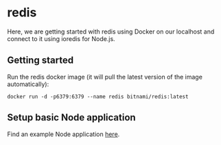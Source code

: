 # redis

Here, we are getting started with redis using Docker on our localhost and connect to it using ioredis for Node.js.

## Getting started
Run the redis docker image (it will pull the latest version of the image automatically):
```
docker run -d -p6379:6379 --name redis bitnami/redis:latest
```

## Setup basic Node application
Find an example Node application [here](src/01_node_app).
